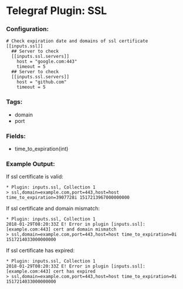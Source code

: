 # Telegraf Plugin: SSL

### Configuration:

```
# Check expiration date and domains of ssl certificate
[[inputs.ssl]]
  ## Server to check
  [[inputs.ssl.servers]]
    host = "google.com:443"
    timeout = 5
  ## Server to check
  [[inputs.ssl.servers]]
    host = "github.com"
    timeout = 5
```

### Tags:

- domain
- port

### Fields:

- time_to_expiration(int)

### Example Output:

If ssl certificate is valid:

```
* Plugin: inputs.ssl, Collection 1
> ssl,domain=example.com,port=443,host=host time_to_expiration=3907728i 1517213967000000000
```

If ssl certificate and domain mismatch:

```
* Plugin: inputs.ssl, Collection 1
2018-01-29T08:20:33Z E! Error in plugin [inputs.ssl]: [example.com:443] cert and domain mismatch
> ssl,domain=example.com,port=443,host=host time_to_expiration=0i 1517214033000000000
```

If ssl certificate has expired:

```
* Plugin: inputs.ssl, Collection 1
2018-01-29T08:20:33Z E! Error in plugin [inputs.ssl]: [example.com:443] cert has expired
> ssl,domain=example.com,port=443,host=host time_to_expiration=0i 1517214033000000000
```
